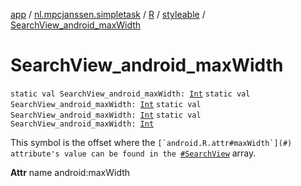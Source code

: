 [app](../../../index.md) / [nl.mpcjanssen.simpletask](../../index.md) / [R](../index.md) / [styleable](index.md) / [SearchView_android_maxWidth](.)

# SearchView_android_maxWidth

`static val SearchView_android_maxWidth: `[`Int`](https://kotlinlang.org/api/latest/jvm/stdlib/kotlin/-int/index.html)
`static val SearchView_android_maxWidth: `[`Int`](https://kotlinlang.org/api/latest/jvm/stdlib/kotlin/-int/index.html)
`static val SearchView_android_maxWidth: `[`Int`](https://kotlinlang.org/api/latest/jvm/stdlib/kotlin/-int/index.html)
`static val SearchView_android_maxWidth: `[`Int`](https://kotlinlang.org/api/latest/jvm/stdlib/kotlin/-int/index.html)

This symbol is the offset where the ``[`android.R.attr#maxWidth`](#) attribute's value can be found in the ``[`#SearchView`](-search-view.md) array.

**Attr**
name android:maxWidth

